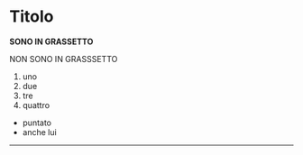 
# Titolo

**SONO IN GRASSETTO**

NON SONO IN GRASSSETTO

1. uno
2. due
3. tre
4. quattro

- puntato
- anche lui
__________________________________________


